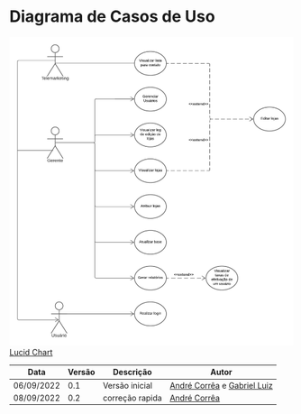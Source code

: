 # Diagrama de Casos de Uso

![Casos de Uso](./imagens/Diagrama_casos_de_uso.png)
[Lucid Chart](https://lucid.app/lucidchart/139ab2cf-fc08-42e9-99c0-7d3bd246e44b/edit?view_items=R9LO7lKaSwDE&invitationId=inv_7a6ff4dc-3726-4603-847b-a66e176e85ec#)



| Data       | Versão | Descrição       | Autor                                                                                       |
| ---------- | ------ | --------------- | ------------------------------------------------------------------------------------------- |
| 06/09/2022 | 0.1    | Versão inicial  | [André Corrêa](https://github.com/dartmol203) e [Gabriel Luiz](https://github.com/ggomesbr) |
| 08/09/2022 | 0.2    | correção rapida | [André Corrêa](https://github.com/dartmol203)                                               |